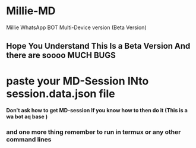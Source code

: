 # Millie-MD
Millie WhatsApp BOT Multi-Device version (Beta Version)


## Hope You Understand This Is a Beta Version And there are soooo MUCH BUGS

# paste your MD-Session INto session.data.json file 
#### Don't ask how to get MD-session If you know how to then do it (This is a wa bot aq base )

### and one more thing remember to run in termux or any other command lines
